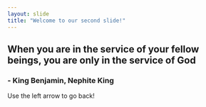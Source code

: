 ```yaml
---
layout: slide
title: "Welcome to our second slide!"
---
```

## When you are in the service of your fellow beings, you are only in the service of God
### - King Benjamin, Nephite King
Use the left arrow to go back!
